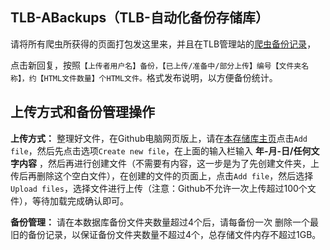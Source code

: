 ## TLB-ABackups（TLB-自动化备份存储库）
请将所有爬虫所获得的页面打包发这里来，并且在TLB管理站的[爬虫备份记录](http://tlb-command.wikidot.com/forum/t-15403949/#post-5726034)，

点击新回复，按照`【上传者用户名】备份，【已上传/准备中/部分上传】编号【文件夹名称】，约【HTML文件数量】个HTML文件。`格式发布说明，以方便备份统计。

## 上传方式和备份管理操作
**上传方式：** 整理好文件，在Github电脑网页版上，请在[本存储库主页](https://github.com/TimeLine-Bookstore/TLB-ABackups)点击`Add file`，然后先点击选项`Create new file`，在上面的输入栏输入 **年-月-日/任何文字内容** ，然后再进行创建文件（不需要有内容，这一步是为了先创建文件夹，上传后再删除这个空白文件），在创建的文件的页面上，点击`Add file`，然后选择`Upload files`，选择文件进行上传（注意：Github不允许一次上传超过100个文件），等待加载完成确认即可。

**备份管理：** 请在本数据库备份文件夹数量超过4个后，请每备份一次 删除一个最旧的备份记录，以保证备份文件夹数量不超过4个，总存储文件内存不超过1GB。
